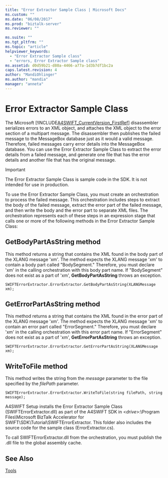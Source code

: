 ```yaml
---
title: "Error Extractor Sample Class | Microsoft Docs"
ms.custom: ""
ms.date: "06/08/2017"
ms.prod: "biztalk-server"
ms.reviewer: ""

ms.suite: ""
ms.tgt_pltfrm: ""
ms.topic: "article"
helpviewer_keywords: 
  - "Error Extractor Sample class"
  - "errors, Error Extractor Sample class"
ms.assetid: d0d59b21-d80a-4466-a77a-1d3b7df1bc2a
caps.latest.revision: 4
author: "MandiOhlinger"
ms.author: "mandia"
manager: "anneta"
---
```

# Error Extractor Sample Class
The Microsoft [!INCLUDE[A4SWIFT_CurrentVersion_FirstRef](../../includes/a4swift-currentversion-firstref-md.md)] disassembler serializes errors to an XML object, and attaches the XML object to the error section of a multipart message. The disassembler then publishes the failed message to the MessageBox database just as it would a valid message. Therefore, failed messages carry error details into the MessageBox database. You can use the Error Extractor Sample Class to extract the error details from a failed message, and generate one file that has the error details and another file that has the original message.  
  
> [!IMPORTANT]
>  The Error Extractor Sample Class is sample code in the SDK. It is not intended for use in production.  
  
 To use the Error Extractor Sample Class, you must create an orchestration to process the failed message. This orchestration includes steps to extract the body of the failed message, extract the error part of the failed message, and then write the body and the error part to separate XML files. The orchestration represents each of these steps in an expression stage that calls one or more of the following methods in the Error Extractor Sample Class:  
  
## GetBodyPartAsString method  
 This method returns a string that contains the XML found in the body part of the XLANG message 'xm'. The method expects the XLANG message 'xm' to contain a body part called "BodySegment." Therefore, you must declare 'xm' in the calling orchestration with this body part name. If "BodySegment" does not exist as a part of 'xm', **GetBodyPartAsString** throws an exception.  
  
```  
SWIFTErrorExtractor.ErrorExtractor.GetBodyPartAsString(XLANGMessage xm);  
```  
  
## GetErrorPartAsString method  
 This method returns a string that contains the XML found in the error part of the XLANG message 'xm'. The method expects the XLANG message 'xm' to contain an error part called "ErrorSegment." Therefore, you must declare 'xm' in the calling orchestration with this error part name. If "ErrorSegment" does not exist as a part of 'xm', **GetErrorPartAsString** throws an exception.  
  
```  
SWIFTErrorExtractor.ErrorExtractor.GetErrorPartAsString(XLANGMessage xm);  
```  
  
## WriteToFile method  
 This method writes the string from the *message* parameter to the file specified by the *filePath* parameter.  
  
```  
SWIFTErrorExtractor.ErrorExtractor.WriteToFile(string filePath, string message);  
```  
  
 A4SWIFT Setup installs the Error Extractor Sample Class (SWIFTErrorExtractor.dll) as part of the A4SWIFT SDK in \<*drive*\>:\Program Files\Microsoft BizTalk Accelerator for SWIFT\SDK\Tutorial\SWIFTErrorExtractor. This folder also includes the source code for the sample class (ErrorExtractor.cs).  
  
 To call SWIFTErrorExtractor.dll from the orchestration, you must publish the .dll file to the global assembly cache.  
  
## See Also  
 [Tools](../../adapters-and-accelerators/accelerator-swift/tools.md)